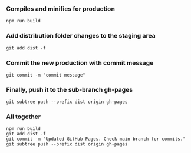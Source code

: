 ### Compiles and minifies for production

```
npm run build
```

### Add distribution folder changes to the staging area

```
git add dist -f
```

### Commit the new production with commit message

```
git commit -m "commit message"
```

### Finally, push it to the sub-branch gh-pages

```
git subtree push --prefix dist origin gh-pages
```

### All together

```
npm run build
git add dist -f
git commit -m "Updated GitHub Pages. Check main branch for commits."
git subtree push --prefix dist origin gh-pages
```
